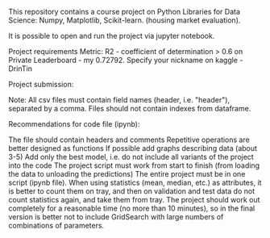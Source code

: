 This repository contains a course project on Python Libraries for Data Science: Numpy, Matplotlib, Scikit-learn. (housing market evaluation).

It is possible to open and run the project via jupyter notebook.

Project requirements Metric: R2 - coefficient of determination > 0.6 on Private Leaderboard - my 0.72792. Specify your nickname on kaggle - DrinTin

Project submission:

Note: All csv files must contain field names (header, i.e. "header"), separated by a comma. Files should not contain indexes from dataframe.

Recommendations for code file (ipynb):

The file should contain headers and comments Repetitive operations are better designed as functions If possible add graphs describing data (about 3-5) Add only the best model, i.e. do not include all variants of the project into the code The project script must work from start to finish (from loading the data to unloading the predictions) The entire project must be in one script (ipynb file). When using statistics (mean, median, etc.) as attributes, it is better to count them on tray, and then on validation and test data do not count statistics again, and take them from tray. The project should work out completely for a reasonable time (no more than 10 minutes), so in the final version is better not to include GridSearch with large numbers of combinations of parameters.
